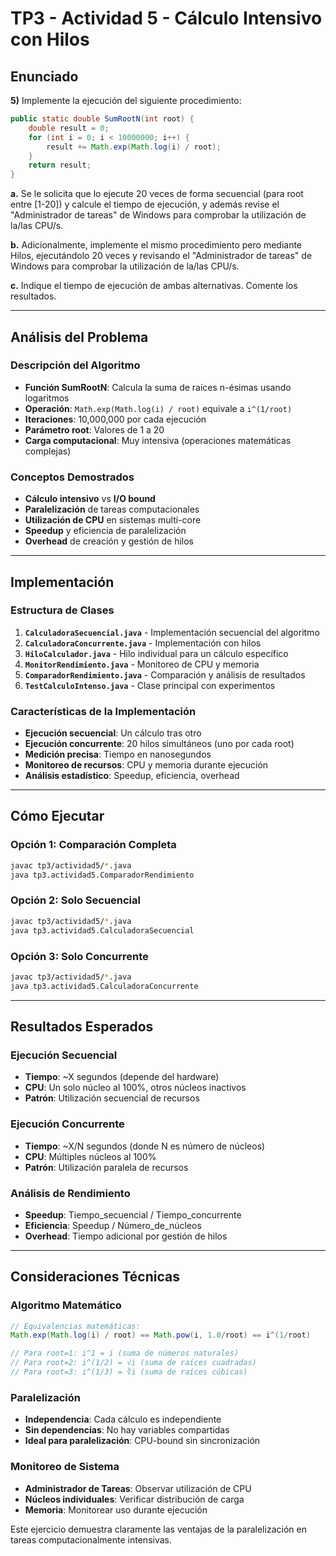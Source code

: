 # TP3 - Actividad 5 - Cálculo Intensivo con Hilos

## Enunciado

**5)** Implemente la ejecución del siguiente procedimiento:

```java
public static double SumRootN(int root) {
    double result = 0;
    for (int i = 0; i < 10000000; i++) {
        result += Math.exp(Math.log(i) / root);
    }
    return result;
}
```

**a.** Se le solicita que lo ejecute 20 veces de forma secuencial (para root entre [1-20]) y calcule el tiempo de ejecución, y además revise el "Administrador de tareas" de Windows para comprobar la utilización de la/las CPU/s.

**b.** Adicionalmente, implemente el mismo procedimiento pero mediante Hilos, ejecutándolo 20 veces y revisando el "Administrador de tareas" de Windows para comprobar la utilización de la/las CPU/s.

**c.** Indique el tiempo de ejecución de ambas alternativas. Comente los resultados.

---

## Análisis del Problema

### Descripción del Algoritmo
- **Función SumRootN**: Calcula la suma de raíces n-ésimas usando logaritmos
- **Operación**: `Math.exp(Math.log(i) / root)` equivale a `i^(1/root)`
- **Iteraciones**: 10,000,000 por cada ejecución
- **Parámetro root**: Valores de 1 a 20
- **Carga computacional**: Muy intensiva (operaciones matemáticas complejas)

### Conceptos Demostrados
- **Cálculo intensivo** vs **I/O bound**
- **Paralelización** de tareas computacionales
- **Utilización de CPU** en sistemas multi-core
- **Speedup** y eficiencia de paralelización
- **Overhead** de creación y gestión de hilos

---

## Implementación

### Estructura de Clases

1. **`CalculadoraSecuencial.java`** - Implementación secuencial del algoritmo
2. **`CalculadoraConcurrente.java`** - Implementación con hilos
3. **`HiloCalculador.java`** - Hilo individual para un cálculo específico
4. **`MonitorRendimiento.java`** - Monitoreo de CPU y memoria
5. **`ComparadorRendimiento.java`** - Comparación y análisis de resultados
6. **`TestCalculoIntenso.java`** - Clase principal con experimentos

### Características de la Implementación
- **Ejecución secuencial**: Un cálculo tras otro
- **Ejecución concurrente**: 20 hilos simultáneos (uno por cada root)
- **Medición precisa**: Tiempo en nanosegundos
- **Monitoreo de recursos**: CPU y memoria durante ejecución
- **Análisis estadístico**: Speedup, eficiencia, overhead

---

## Cómo Ejecutar

### Opción 1: Comparación Completa
```bash
javac tp3/actividad5/*.java
java tp3.actividad5.ComparadorRendimiento
```

### Opción 2: Solo Secuencial
```bash
javac tp3/actividad5/*.java
java tp3.actividad5.CalculadoraSecuencial
```

### Opción 3: Solo Concurrente
```bash
javac tp3/actividad5/*.java
java tp3.actividad5.CalculadoraConcurrente
```

---

## Resultados Esperados

### Ejecución Secuencial
- **Tiempo**: ~X segundos (depende del hardware)
- **CPU**: Un solo núcleo al 100%, otros núcleos inactivos
- **Patrón**: Utilización secuencial de recursos

### Ejecución Concurrente
- **Tiempo**: ~X/N segundos (donde N es número de núcleos)
- **CPU**: Múltiples núcleos al 100%
- **Patrón**: Utilización paralela de recursos

### Análisis de Rendimiento
- **Speedup**: Tiempo_secuencial / Tiempo_concurrente
- **Eficiencia**: Speedup / Número_de_núcleos
- **Overhead**: Tiempo adicional por gestión de hilos

---

## Consideraciones Técnicas

### Algoritmo Matemático
```java
// Equivalencias matemáticas:
Math.exp(Math.log(i) / root) == Math.pow(i, 1.0/root) == i^(1/root)

// Para root=1: i^1 = i (suma de números naturales)
// Para root=2: i^(1/2) = √i (suma de raíces cuadradas)
// Para root=3: i^(1/3) = ∛i (suma de raíces cúbicas)
```

### Paralelización
- **Independencia**: Cada cálculo es independiente
- **Sin dependencias**: No hay variables compartidas
- **Ideal para paralelización**: CPU-bound sin sincronización

### Monitoreo de Sistema
- **Administrador de Tareas**: Observar utilización de CPU
- **Núcleos individuales**: Verificar distribución de carga
- **Memoria**: Monitorear uso durante ejecución

Este ejercicio demuestra claramente las ventajas de la paralelización en tareas computacionalmente intensivas.
